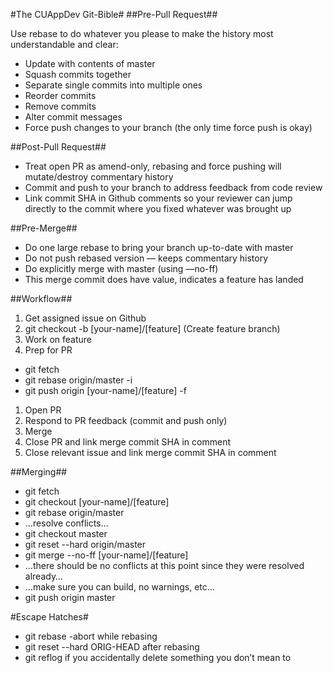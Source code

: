 #The CUAppDev Git-Bible#
##Pre-Pull Request##

Use rebase to do whatever you please to make the history most understandable and clear:

- Update with contents of master
- Squash commits together
- Separate single commits into multiple ones
- Reorder commits
- Remove commits
- Alter commit messages
- Force push changes to your branch (the only time force push is okay)

##Post-Pull Request##
- Treat open PR as amend-only, rebasing and force pushing will mutate/destroy commentary history
- Commit and push to your branch to address feedback from code review
- Link commit SHA in Github comments so your reviewer can jump directly to the commit where you fixed whatever was brought up

##Pre-Merge##
- Do one large rebase to bring your branch up-to-date with master
- Do not push rebased version — keeps commentary history
- Do explicitly merge with master (using —no-ff)
- This merge commit does have value, indicates a feature has landed

##Workflow##
1. Get assigned issue on Github
2. git checkout -b [your-name]/[feature] (Create feature branch)
3. Work on feature
4. Prep for PR

- git fetch
- git rebase origin/master -i
- git push origin [your-name]/[feature] -f

1. Open PR
2. Respond to PR feedback (commit and push only)
3. Merge
4. Close PR and link merge commit SHA in comment
5. Close relevant issue and link merge commit SHA in comment

##Merging##
- git fetch
- git checkout [your-name]/[feature]
- git rebase origin/master
- …resolve conflicts…
- git checkout master
- git reset --hard origin/master
- git merge --no-ff [your-name]/[feature]
- …there should be no conflicts at this point since they were resolved already…
- …make sure you can build, no warnings, etc…
- git push origin master

#Escape Hatches#
- git rebase -abort while rebasing
- git reset --hard ORIG-HEAD after rebasing
- git reflog if you accidentally delete something you don’t mean to
